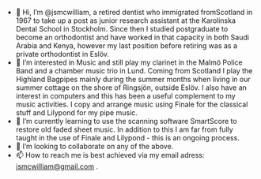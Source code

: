 - 👋 Hi, I’m @jsmcwilliam, a retired dentist who immigrated fromScotland in 1967 to take up a post as
junior research assistant at the Karolinska Dental School in Stockholm. Since then I studied postgraduate 
to become an orthodontist and have worked in that capacity in both Saudi Arabia and Kenya, however my last
position before retiring was as a private orthodontist in Eslöv.
- 👀 I’m interested in Music and still play my clarinet in the Malmö Police Band and a chamber music trio 
in Lund. Coming from Scotland I play the Highland Bagpipes mainly during the summer months when living in
our summer cottage on the shore of Ringsjön, outside Eslöv. I also have an interest in computers and this
has been a useful complement to my music activities. I copy and arrange music using Finale for the classical 
stuff and Lilypond for my pipe music.
- 🌱 I’m currently learning to use the scanning software SmartScore to restore old faded sheet music. In 
addition to this I am far from fully taught in the use of Finale and Lilypond - this is an ongoing process.
- 💞️ I’m looking to collaborate on any of the above.
- 📫 How to reach me is best achieved via my email adress: jsmcwilliam@gmail.com .

<!---
jsmcwilliam/jsmcwilliam is a ✨ special ✨ repository because its `README.md` (this file) appears on your GitHub profile.
You can click the Preview link to take a look at your changes.
--->
